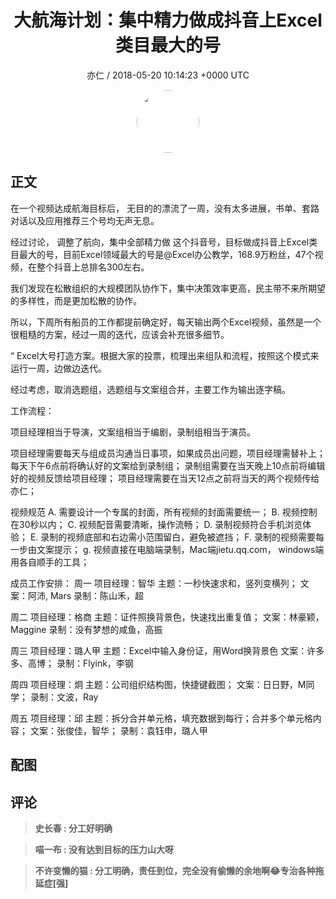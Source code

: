 <h1 align="center">大航海计划：集中精力做成抖音上Excel类目最大的号</h1>
<p align="center">
    <a>亦仁 / 2018-05-20 10:14:23 &#43;0000 UTC</a>
</p>

<div align="center">
    <img src="https://images.zsxq.com/Fn3NQqCN8nuGF86yZPXSbEsl0mb3?e=1590940799&amp;token=kIxbL07-8jAj8w1n4s9zv64FuZZNEATmlU_Vm6zD:pfbNc8W3hS0oYG_hyXXh_rHMHuc=" width="100" height="100" style="border:1px solid;border-radius:50%; color:#ffffff"/>
</div>

## 正文

<div>
        

在一个视频达成航海目标后，  无目的的漂流了一周，没有太多进展，书单、套路对话以及应用推荐三个号均无声无息。 

经过讨论，  调整了航向，集中全部精力做  这个抖音号，目标做成抖音上Excel类目最大的号，目前Excel领域最大的号是@Excel办公教学，168.9万粉丝，47个视频，在整个抖音上总排名300左右。

我们发现在松散组织的大规模团队协作下，集中决策效率更高，民主带不来所期望的多样性，而是更加松散的协作。 

所以，下周所有船员的工作都提前确定好，每天输出两个Excel视频，虽然是一个很粗糙的方案，经过一周的迭代，应该会补充很多细节。

“
Excel大号打造方案。根据大家的投票，梳理出来组队和流程，按照这个模式来运行一周，边做边迭代。

经过考虑，取消选题组，选题组与文案组合并，主要工作为输出逐字稿。

工作流程：

项目经理相当于导演，文案组相当于编剧，录制组相当于演员。 

项目经理需要每天与组成员沟通当日事项，如果成员出问题，项目经理需替补上；
每天下午6点前将确认好的文案给到录制组；
录制组需要在当天晚上10点前将编辑好的视频反馈给项目经理；
项目经理需要在当天12点之前将当天的两个视频传给亦仁；

视频规范
A. 需要设计一个专属的封面，所有视频的封面需要统一；
B. 视频控制在30秒以内；
C. 视频配音需要清晰，操作流畅；
D. 录制视频符合手机浏览体验；
E. 录制的视频底部和右边需小范围留白，避免被遮挡；
F. 录制的视频需要每一步由文案提示；
g. 视频直接在电脑端录制，Mac端jietu.qq.com， windows端用各自顺手的工具；

成员工作安排：
周一 
项目经理：智华
主题：一秒快速求和，竖列变横列；
文案：阿沛, Mars
录制：陈山禾，超

周二
项目经理：格商
主题：证件照换背景色，快速找出重复值；
文案：林豪颖，Maggine
录制：没有梦想的咸鱼，高振

周三
项目经理：璐人甲
主题：Excel中输入身份证，用Word换背景色
文案：许多多、高博；
录制：Flyink，李钢

周四
项目经理：炯
主题：公司组织结构图，快捷键截图；
文案：日日野，M同学；
录制：文波，Ray

周五
项目经理：邱
主题：拆分合并单元格，填充数据到每行；合并多个单元格内容；
文案：张俊佳，智华；
录制：袁钰申，璐人甲
</div>

## 配图
<div class="image" align="center">

</div>

## 评论

<div align="left">
<div>

<blockquote >
<span> <strong>史长春 : 分工好明确 </strong></span>
</blockquote>

<blockquote >
<span> <strong>喵一布 : 没有达到目标的压力山大呀 </strong></span>
</blockquote>

<blockquote >
<span> <strong>不许变懒的猫 : 分工明确，责任到位，完全没有偷懒的余地啊😂专治各种拖延症[强] </strong></span>
</blockquote>

</div>
</div>